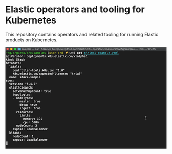 # Elastic operators and tooling for Kubernetes

This repository contains operators and related tooling for running Elastic products on Kubernetes.

![](k8s-operator.gif)
